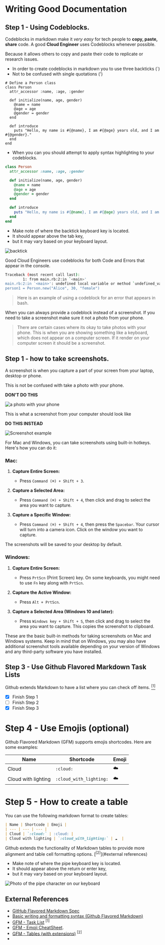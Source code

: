 # Writing Good Documentation

## Step 1 - Using Codeblocks.

Codeblocks in markdown make it *very easy* for tech people to **copy, paste, share** code. 
A good __Cloud Engineer__ uses Codeblocks whenever possible.

Because it  allows others to copy and paste their code to replicate or research issues.


- In order to create codeblocks in markdown you to use three backticks (`)
- Not to be confused with single quotations (')

```
# Define a Person class
class Person
  attr_accessor :name, :age, :gender

  def initialize(name, age, gender)
    @name = name
    @age = age
    @gender = gender
  end

  def introduce
    puts "Hello, my name is #{@name}, I am #{@age} years old, and I am #{@gender}."
  end
end
```

- When you can you should attempt to apply syntax highlighting to your codeblocks.

```ruby
class Person
  attr_accessor :name, :age, :gender

  def initialize(name, age, gender)
    @name = name
    @age = age
    @gender = gender
  end

  def introduce
    puts "Hello, my name is #{@name}, I am #{@age} years old, and I am #{@gender}."
  end
end
```

- Make note of where the backtick keyboard key is located.
- It should appear above the tab key,
- but it may vary based on your keyboard layout.

![backtick](https://github.com/awkamara/github-docs-example-24/assets/145500282/f2f52076-7638-4ce3-85f0-f12b93122861)


Good Cloud Engineers use codeblocks for both Code and Errors that appear in the console.

```bash
Traceback (most recent call last):
        1: from main.rb:2:in `<main>'
main.rb:2:in `<main>': undefined local variable or method `undefined_variable' for main:Object (NameError)# Creating an instance of Person
person1 = Person.new("Alice", 30, "female")
```

> Here is an example of using a codeblock for an error that appears in bash.

When you can always provide a codeblock instead of a screenshot.
If you need to take a screenshot make sure it not a photo from your phone.

> There are certain cases where its okay to take photos with your phone. This is when you are showing something like a keyboard, which does not appear on a computer screen. If it render on your computer screen it should be a screenshot.

## Step 1 - how to take screenshots.

A screenshot is when you capture a part of your screen from your laptop, desktop or phone.

This is not be confused with take a photo with your phone.

**DON'T DO THIS**

![a photo with your phone ](assets/phone-photo.jpg)

This is what a screenshot from your computer should look like

**DO THIS INSTEAD**

![Screenshot example](Screenshot-example.png)

For Mac and Windows, you can take screenshots using built-in hotkeys. Here's how you can do it:

### Mac:

1. **Capture Entire Screen:**
   - Press `Command (⌘) + Shift + 3`.

2. **Capture a Selected Area:**
   - Press `Command (⌘) + Shift + 4`, then click and drag to select the area you want to capture.

3. **Capture a Specific Window:**
   - Press `Command (⌘) + Shift + 4`, then press the `Spacebar`. Your cursor will turn into a camera icon. Click on the window you want to capture.

The screenshots will be saved to your desktop by default.

### Windows:

1. **Capture Entire Screen:**
   - Press `PrtScn` (Print Screen) key. On some keyboards, you might need to use `Fn` key along with `PrtScn`.

2. **Capture the Active Window:**
   - Press `Alt + PrtScn`.

3. **Capture a Selected Area (Windows 10 and later):**
   - Press `Windows key + Shift + S`, then click and drag to select the area you want to capture. This copies the screenshot to clipboard.

These are the basic built-in methods for taking screenshots on Mac and Windows systems. Keep in mind that on Windows, you may also have additional screenshot tools available depending on your version of Windows and any third-party software you have installed.
## Step 3 - Use Github Flavored Markdown Task Lists

Github extends Markdown to have a list where you can check off items. [<sup>[1]</sup>](#external-references)
- [x] Finish Step 1
- [ ] Finish Step 2
- [x] Finish Step 3

# Step 4 - Use Emojis (optional)

Github Flavored Markdown (GFM) supports emojis shortcodes.
Here are some examples:

| Name | Shortcode | Emoji |
| --- | --- | --- |
| Cloud | `:cloud:` | ☁️ |
| Cloud with lighting | `:cloud_with_lighting:` | ☁️  |

# Step 5 - How to create a table


You can use the following markdown format to create tables:

```md
| Name | Shortcode | Emoji |
| --- | --- | --- |
| Cloud | `:cloud:` | :cloud: |
| Cloud with lighting | `:cloud_with_lighting:` | ☁️  |
```
Github extends the functionality of Markdown tables to provide more alignment and table cell formatting options. [<sup>[2]</sup>](#external references)


- Make note of where the pipe keyboard key is located.
- It should appear above the return or enter key,
- but it may vary based on your keyboard layout.
  
![Photo of the pipe character on our keyboard](assets/pipe-char.jpeg)


## External References

- [GitHub Flavored Markdown Spec](https://github.github.com/gfm/) 
- [Basic writing and formatting syntax (Github Flavored Markdown)](https://docs.github.com/en/get-started/writing-on-github/getting-started-with-writing-and-formatting-on-github/basic-writing-and-formatting-syntax) 
- [GFM - Task List](https://docs.github.com/en/get-started/writing-on-github/getting-started-with-writing-and-formatting-on-github/basic-writing-and-formatting-syntax#task-lists) <sup>[1]</sup>
- [GFM - Emoji CheatSheet](https://github.com/ikatyang/emoji-cheat-sheet).
- [GFM - Tables (with extensions)](https://github.github.com/gfm/#tables-extension-) <sup>[2]</sup>
-  
